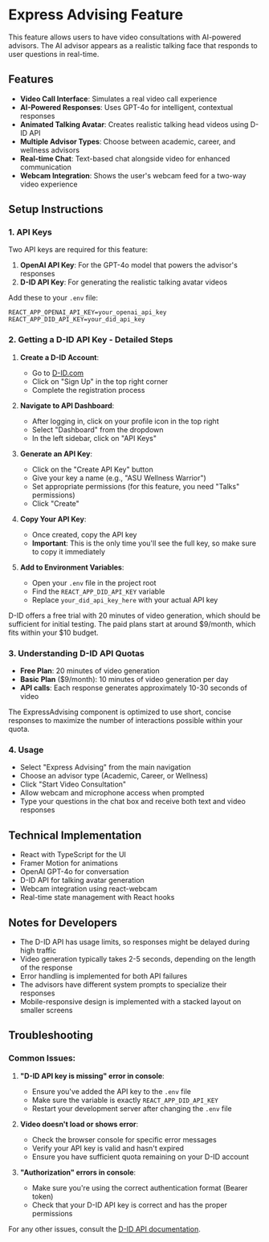 # Express Advising Feature

This feature allows users to have video consultations with AI-powered advisors. The AI advisor appears as a realistic talking face that responds to user questions in real-time.

## Features

- **Video Call Interface**: Simulates a real video call experience
- **AI-Powered Responses**: Uses GPT-4o for intelligent, contextual responses
- **Animated Talking Avatar**: Creates realistic talking head videos using D-ID API
- **Multiple Advisor Types**: Choose between academic, career, and wellness advisors
- **Real-time Chat**: Text-based chat alongside video for enhanced communication
- **Webcam Integration**: Shows the user's webcam feed for a two-way video experience

## Setup Instructions

### 1. API Keys

Two API keys are required for this feature:

1. **OpenAI API Key**: For the GPT-4o model that powers the advisor's responses
2. **D-ID API Key**: For generating the realistic talking avatar videos

Add these to your `.env` file:

```
REACT_APP_OPENAI_API_KEY=your_openai_api_key
REACT_APP_DID_API_KEY=your_did_api_key
```

### 2. Getting a D-ID API Key - Detailed Steps

1. **Create a D-ID Account**:
   - Go to [D-ID.com](https://www.d-id.com/)
   - Click on "Sign Up" in the top right corner
   - Complete the registration process
   
2. **Navigate to API Dashboard**:
   - After logging in, click on your profile icon in the top right
   - Select "Dashboard" from the dropdown
   - In the left sidebar, click on "API Keys"
   
3. **Generate an API Key**:
   - Click on the "Create API Key" button
   - Give your key a name (e.g., "ASU Wellness Warrior")
   - Set appropriate permissions (for this feature, you need "Talks" permissions)
   - Click "Create"
   
4. **Copy Your API Key**:
   - Once created, copy the API key
   - **Important**: This is the only time you'll see the full key, so make sure to copy it immediately
   
5. **Add to Environment Variables**:
   - Open your `.env` file in the project root
   - Find the `REACT_APP_DID_API_KEY` variable
   - Replace `your_did_api_key_here` with your actual API key

D-ID offers a free trial with 20 minutes of video generation, which should be sufficient for initial testing. The paid plans start at around $9/month, which fits within your $10 budget.

### 3. Understanding D-ID API Quotas

- **Free Plan**: 20 minutes of video generation
- **Basic Plan** ($9/month): 10 minutes of video generation per day
- **API calls**: Each response generates approximately 10-30 seconds of video

The ExpressAdvising component is optimized to use short, concise responses to maximize the number of interactions possible within your quota.

### 4. Usage

- Select "Express Advising" from the main navigation
- Choose an advisor type (Academic, Career, or Wellness)
- Click "Start Video Consultation"
- Allow webcam and microphone access when prompted
- Type your questions in the chat box and receive both text and video responses

## Technical Implementation

- React with TypeScript for the UI
- Framer Motion for animations
- OpenAI GPT-4o for conversation
- D-ID API for talking avatar generation
- Webcam integration using react-webcam
- Real-time state management with React hooks

## Notes for Developers

- The D-ID API has usage limits, so responses might be delayed during high traffic
- Video generation typically takes 2-5 seconds, depending on the length of the response
- Error handling is implemented for both API failures
- The advisors have different system prompts to specialize their responses
- Mobile-responsive design is implemented with a stacked layout on smaller screens

## Troubleshooting

### Common Issues:

1. **"D-ID API key is missing" error in console**:
   - Ensure you've added the API key to the `.env` file
   - Make sure the variable is exactly `REACT_APP_DID_API_KEY`
   - Restart your development server after changing the `.env` file

2. **Video doesn't load or shows error**:
   - Check the browser console for specific error messages
   - Verify your API key is valid and hasn't expired
   - Ensure you have sufficient quota remaining on your D-ID account

3. **"Authorization" errors in console**:
   - Make sure you're using the correct authentication format (Bearer token)
   - Check that your D-ID API key is correct and has the proper permissions

For any other issues, consult the [D-ID API documentation](https://docs.d-id.com/). 
